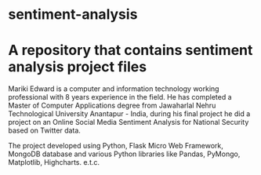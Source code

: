 # sentiment-analysis
# A repository that contains sentiment analysis project files

Mariki Edward is a computer and information technology working professional with 8 years experience in the field. He has completed a Master of Computer Applications degree from Jawaharlal Nehru Technological University Anantapur - India, during his final project he did a project on an Online Social Media Sentiment Analysis for National Security based on Twitter data.

The project developed using Python, Flask Micro Web Framework, MongoDB database and various Python libraries like Pandas, PyMongo, Matplotlib, Highcharts. e.t.c.

